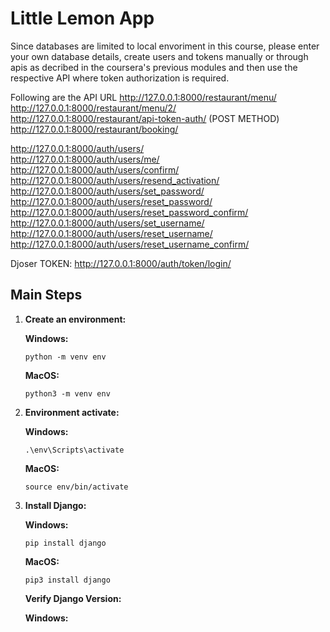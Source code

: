 # Little Lemon App
Since databases are limited to local envoriment in this course, please enter your own database details, create users and tokens manually or through apis as decribed in the coursera's previous modules and then use the respective API where token authorization is required.

Following are the API URL
http://127.0.0.1:8000/restaurant/menu/       
http://127.0.0.1:8000/restaurant/menu/2/    
http://127.0.0.1:8000/restaurant/api-token-auth/ (POST METHOD)
http://127.0.0.1:8000/restaurant/booking/ 

http://127.0.0.1:8000/auth/users/   
http://127.0.0.1:8000/auth/users/me/
http://127.0.0.1:8000/auth/users/confirm/
http://127.0.0.1:8000/auth/users/resend_activation/
http://127.0.0.1:8000/auth/users/set_password/
http://127.0.0.1:8000/auth/users/reset_password/
http://127.0.0.1:8000/auth/users/reset_password_confirm/
http://127.0.0.1:8000/auth/users/set_username/
http://127.0.0.1:8000/auth/users/reset_username/
http://127.0.0.1:8000/auth/users/reset_username_confirm/

Djoser TOKEN:
http://127.0.0.1:8000/auth/token/login/

## Main Steps
1. **Create an environment:**

    **Windows:**
    ```
    python -m venv env
    ```
    **MacOS:**
    ```
    python3 -m venv env
    ```

2. **Environment activate:**

    **Windows:**
    ```
    .\env\Scripts\activate
    ```
    **MacOS:**
    ```
    source env/bin/activate
    ```

3. **Install Django:**

    **Windows:**
    ```
    pip install django
    ```
    **MacOS:**
    ```
    pip3 install django
    ```
    

    **Verify Django Version:**

    **Windows:**
    ```
